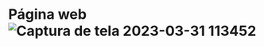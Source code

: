 # Página web ![Captura de tela 2023-03-31 113452](https://user-images.githubusercontent.com/101130880/229153374-42ad7fe7-1671-4957-b69f-6fd5475334f6.png)
